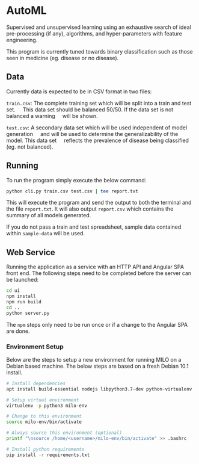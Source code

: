 # AutoML

Supervised and unsupervised learning using an exhaustive search of ideal
pre-processing (if any), algorithms, and hyper-parameters with feature engineering.

This program is currently tuned towards binary classification such as those seen
in medicine (eg. disease or no disease).

## Data

Currently data is expected to be in CSV format in two files:

`train.csv`: The complete training set which will be split into a train and test set.
&nbsp;&nbsp;&nbsp;&nbsp;This data set should be balanced 50/50. If the data set is not balanced a warning
&nbsp;&nbsp;&nbsp;&nbsp;will be shown.

`test.csv`: A secondary data set which will be used independent of model generation
&nbsp;&nbsp;&nbsp;&nbsp;and will be used to determine the generalizability of the model. This data set
&nbsp;&nbsp;&nbsp;&nbsp;reflects the prevalence of disease being classified (eg. not balanced).

## Running

To run the program simply execute the below command:

```sh
python cli.py train.csv test.csv | tee report.txt
```

This will execute the program and send the output to both the terminal and
the file `report.txt`. It will also output `report.csv` which contains the summary
of all models generated.

If you do not pass a train and test spreadsheet, sample data contained within
`sample-data` will be used.

## Web Service

Running the application as a service with an HTTP API and Angular SPA front end.
The following steps need to be completed before the server can be launched:

```sh
cd ui
npm install
npm run build
cd ..
python server.py
```

The `npm` steps only need to be run once or if a change to the Angular SPA are
done.

### Environment Setup

Below are the steps to setup a new environment for running MILO on a
Debian based machine. The below steps are based on a fresh Debian 10.1
install.

```sh
# Install dependencies
apt install build-essential nodejs libpython3.7-dev python-virtualenv

# Setup virtual environment
virtualenv -p python3 milo-env

# Change to this environment
source milo-env/bin/activate

# Always source this environment (optional)
printf "\nsource /home/<username>/milo-env/bin/activate" >> .bashrc

# Install python requirements
pip install -r requirements.txt
```

